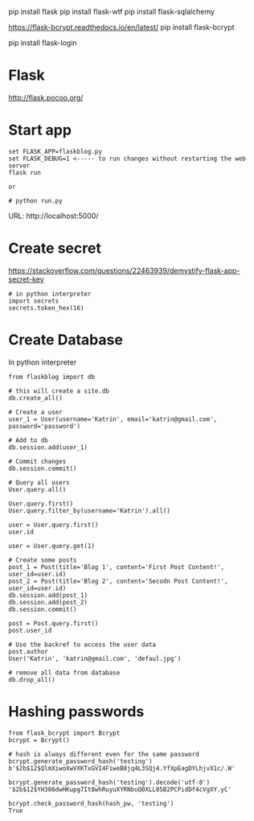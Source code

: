 pip install flask
pip install flask-wtf
pip install flask-sqlalchemy

https://flask-bcrypt.readthedocs.io/en/latest/
pip install flask-bcrypt

pip install flask-login

# Flask

http://flask.pocoo.org/

# Start app

```
set FLASK_APP=flaskblog.py
set FLASK_DEBUG=1 <----- to run changes without restarting the web server
flask run

or

# python run.py
```

URL: http://localhost:5000/

# Create secret

https://stackoverflow.com/questions/22463939/demystify-flask-app-secret-key

```
# in python interpreter
import secrets
secrets.token_hex(16)
```

# Create Database

In python interpreter

```
from flaskblog import db

# this will create a site.db
db.create_all()

# Create a user
user_1 = User(username='Katrin', email='katrin@gmail.com', password='password')

# Add to db
db.session.add(user_1)

# Commit changes
db.session.commit()

# Query all users
User.query.all()

User.query.first()
User.query.filter_by(username='Katrin').all()

user = User.query.first()
user.id

user = User.query.get(1)

# Create some posts
post_1 = Post(title='Blog 1', content='First Post Content!', user_id=user.id)
post_2 = Post(title='Blog 2', content='Secodn Post Content!', user_id=user.id)
db.session.add(post_1)
db.session.add(post_2)
db.session.commit()

post = Post.query.first()
post.user_id

# Use the backref to access the user data
post.author
User('Katrin', 'katrin@gmail.com', 'defaul.jpg')

# remove all data from database
db.drop_all()

```

# Hashing passwords

```
from flask_bcrypt import Bcrypt
bcrypt = Bcrypt()

# hash is always different even for the same password
bcrypt.generate_password_hash('testing')
b'$2b$12$QlmXiwoXwVXKTxGVI4FiweB8jq4L3SQj4.YfXpEagDYLhjvX1c/.W'

bcrypt.generate_password_hash('testing').decode('utf-8')
'$2b$12$YH386dwHKupg7It8whRuyuXYRNbuQ0XLL05B2PCPidDf4cVgXY.yC'

bcrypt.check_password_hash(hash_pw, 'testing')
True
```
